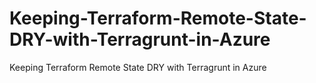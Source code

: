 # Keeping-Terraform-Remote-State-DRY-with-Terragrunt-in-Azure
Keeping Terraform Remote State DRY with Terragrunt in Azure
